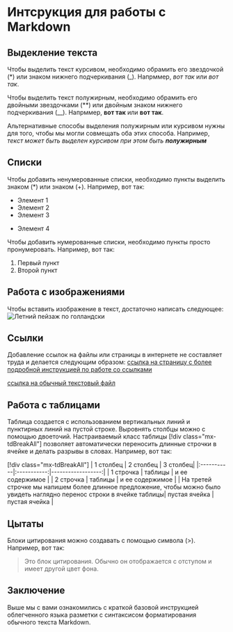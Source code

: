 # Интсрукция для работы с Markdown

## Выдекление текста

Чтобы выделить текст курсивом, необходимо обрамить его звездочкой (*) или знаком нижнего подчеркивания (_). Напрммер, *вот так* или _вот так_.

Чтобы выделить текст полужирным, необходимо обрамить его двойными звездочками (**) или двойным знаком нижнего подчеркивания (__). Напрммер, **вот так** или __вот так__.

Альтернативные способы выделения полужирным или курсивом нужны для того, чтобы мы могли совмещать оба этих способа. Например, _текст может быть выделен курсивом при этом быть **полужирным**_

## Списки

Чтобы добавить ненумерованные списки, необходимо пункты выделить знаком (*) или знаком (+). Например, вот так:
* Элемент 1
* Элемент 2
* Элемент 3
+ Элемент 4

Чтобы добавить нумерованные списки, необходимо пункты просто пронумеровать. Например, вот так:
1. Первый пункт
2. Второй пункт

## Работа с изображениями

Чтобы вставить изображение в текст, достаточно написать следующее:
![Летний пейзаж по голландски](Summer.jpg)

## Ссылки

Добавление ссылок на файлы или страницы в интернете не составляет труда и делается следующим образом:
[ссылка на страницу с более подробной инструкцией по работе со ссылками](https://docs.microsoft.com/ru-ru/contribute/how-to-write-links)

[ссылка на обычный текстовый файл](Текстовый_документ.txt)


## Работа с таблицами

Таблица создается с использованием вертикальных линий и пунктирных линий на пустой строке. Выровнять столбцы можно с помощью двоеточий. Настраиваемый класс таблицы [!div class="mx-tdBreakAll"] позволяет автоматически переносить длинные строчки в ячейке и делать разрывы в словах. Например, вот так:

[!div class="mx-tdBreakAll"]
| 1 столбец | 2 столбец | 3 столбец|
|:-----------|:-----------:|------------------:|
| 1 строчка   | таблицы   | и ее содержимое |
| 2 строчка   | таблицы   | и ее содержимое |
| На третей строчке мы напишем более длинное предложение, чтобы можно было увидеть наглядно перенос строки в ячейке таблицы| пустая ячейка | пустая ячейка |

## Цытаты

Блоки цитирования можно создавать с помощью символа (>). Например, вот так:

> Это блок цитирования. Обычно он отображается с отступом и имеет другой цвет фона.

## Заключение

Выше мы с вами ознакомились с краткой базовой инструкцией облегченного языка разметки с синтаксисом форматирования обычного текста Markdown. 

